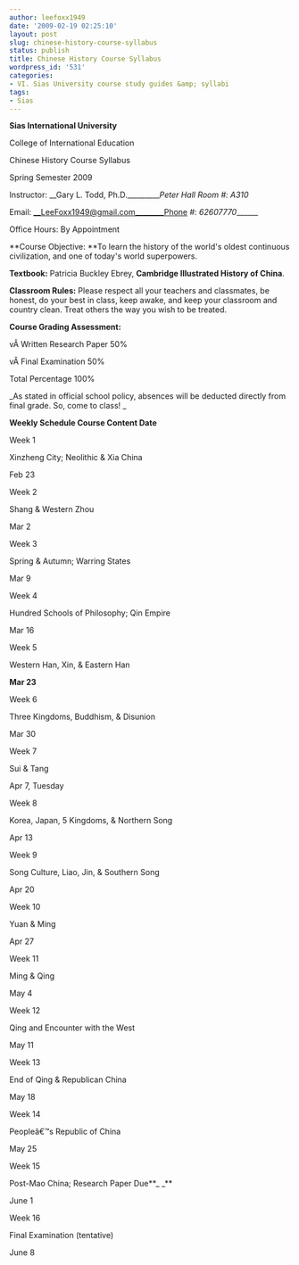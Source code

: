 ```yaml
---
author: leefoxx1949
date: '2009-02-19 02:25:10'
layout: post
slug: chinese-history-course-syllabus
status: publish
title: Chinese History Course Syllabus
wordpress_id: '531'
categories:
- VI. Sias University course study guides &amp; syllabi
tags:
- Sias
---
```


**Sias International University**

College of International Education

Chinese History Course Syllabus

Spring Semester 2009

Instructor: __Gary L. Todd, Ph.D.__________Peter Hall Room #: _A310__

Email: __LeeFoxx1949@gmail.com________Phone #: _62607770_______

Office Hours: By Appointment

**Course Objective: **To learn the history of the world's oldest continuous civilization, and one of today's world superpowers.

**Textbook:** Patricia Buckley Ebrey, **Cambridge Illustrated History of China**.

**Classroom Rules:** Please respect all your teachers and classmates, be honest, do your best in class, keep awake, and keep your classroom and country clean. Treat others the way you wish to be treated.

**Course Grading Assessment:**

vÂ Written Research Paper 50%

vÂ Final Examination 50%

Total Percentage 100%

_As stated in official school policy, absences will be deducted directly from
final grade. So, come to class! _

**Weekly Schedule Course Content Date**

  

Week 1

Xinzheng City; Neolithic & Xia China

Feb 23

Week 2

Shang & Western Zhou

Mar 2

Week 3

Spring & Autumn; Warring States

Mar 9

Week 4

Hundred Schools of Philosophy; Qin Empire

Mar 16

Week 5

Western Han, Xin, & Eastern Han

**Mar 23**

Week 6

Three Kingdoms, Buddhism, & Disunion

Mar 30

Week 7

Sui & Tang

Apr 7, Tuesday

Week 8

Korea, Japan, 5 Kingdoms, & Northern Song

Apr 13

Week 9

Song Culture, Liao, Jin, & Southern Song

Apr 20

Week 10

Yuan & Ming

Apr 27

Week 11

Ming & Qing

May 4

Week 12

Qing and Encounter with the West

May 11

Week 13

End of Qing & Republican China

May 18

Week 14

Peopleâ€™s Republic of China

May 25

Week 15

Post-Mao China; Research Paper Due**_ _**

June 1

Week 16

Final Examination (tentative)

June 8

